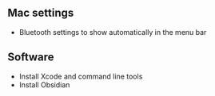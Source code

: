 ## Mac settings

- Bluetooth settings to show automatically in the menu bar

## Software

- Install Xcode and command line tools
- Install Obsidian
